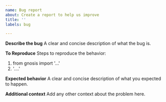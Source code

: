 ```yaml
---
name: Bug report
about: Create a report to help us improve
title: ''
labels: bug

---
```


**Describe the bug**
A clear and concise description of what the bug is.

**To Reproduce**
Steps to reproduce the behavior:
1. from gnosis import '...'
2. '....'

**Expected behavior**
A clear and concise description of what you expected to happen.

**Additional context**
Add any other context about the problem here.
